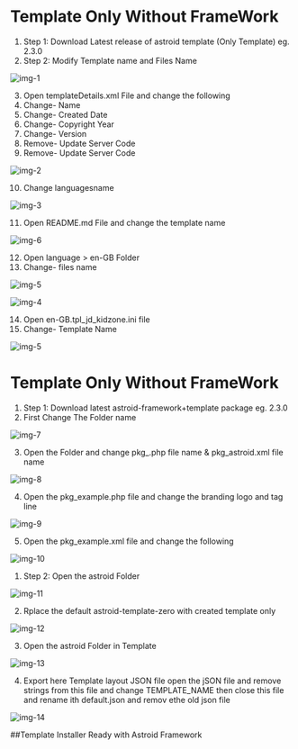 # Template Only Without FrameWork

1. Step 1: Download Latest release of astroid template (Only Template) eg. 2.3.0
2. Step 2: Modify Template name and Files Name

[img-1]: images/img-1.png "Skip data for Tables "
![img-1]

3. Open templateDetails.xml File and change the following
4. Change- Name
5. Change- Created Date
6. Change- Copyright Year
7. Change- Version
8. Remove- Update Server Code
9. Remove- Update Server Code

[img-2]: images/img-2.png "Skip data for Tables "
![img-2]

10. Change languagesname

[img-3]: images/img-3.png "Skip data for Tables "
![img-3]

11. Open README.md File and change the template name

[img-6]: images/img-6.png "Skip data for Tables "
![img-6]

12. Open language > en-GB Folder
13. Change- files name

[img-5]: images/img-5.png "Skip data for Tables "
![img-5]

[img-4]: images/img-4.png "Skip data for Tables "
![img-4]

14. Open en-GB.tpl_jd_kidzone.ini file
15. Change- Template Name

[img-5]: images/img-5.png "Skip data for Tables "
![img-5]

# Template Only Without FrameWork

1. Step 1: Download latest astroid-framework+template package eg. 2.3.0
2. First Change The Folder name

[img-7]: images/img-7.png "Skip data for Tables "
![img-7]

3. Open the Folder and change pkg_.php file name & pkg_astroid.xml file name

[img-8]: images/img-8.png "Skip data for Tables "
![img-8]

4. Open the pkg_example.php file and change the branding logo and tag line

[img-9]: images/img-9.png "Skip data for Tables "
![img-9]

5. Open the pkg_example.xml file and change the following

[img-10]: images/img-10.png "Skip data for Tables "
![img-10]

1. Step 2: Open the astroid Folder

[img-11]: images/img-11.png "Skip data for Tables "
![img-11]

2. Rplace the default astroid-template-zero with created template only

[img-12]: images/img-12.png "Skip data for Tables "
![img-12]

3. Open the astroid Folder in Template

[img-13]: images/img-13.png "Skip data for Tables "
![img-13]

4. Export here Template layout JSON file open the jSON file and remove strings from this file and change TEMPLATE_NAME then close this file and rename ith default.json and remov ethe old json file

[img-14]: images/img-14.png "Skip data for Tables "
![img-14]

##Template Installer Ready with Astroid Framework

